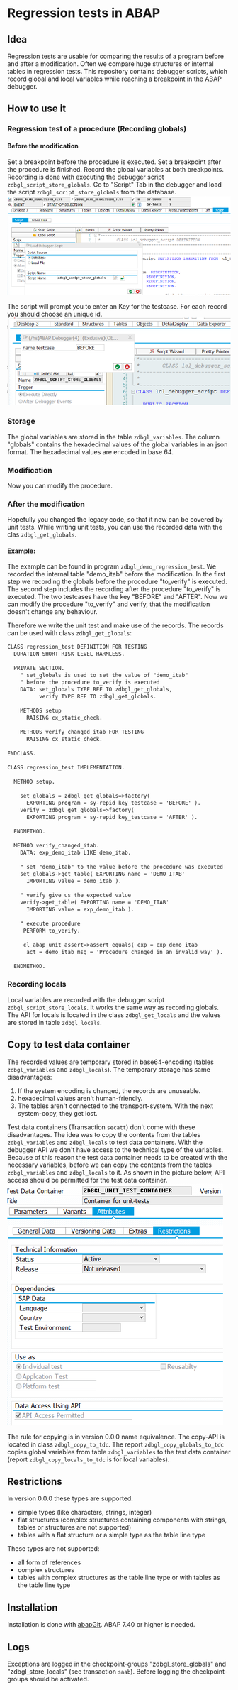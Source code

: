 # Regression tests in ABAP #

## Idea ##
Regression tests are usable for comparing the results of a program before and after a modification. Often we compare huge structures or internal tables in regression tests.
This repository contains debugger scripts, which record global and local variables while reaching a breakpoint
in the ABAP debugger.

## How to use it ##
### Regression test of a procedure (Recording globals) ###
#### Before the modification ####
Set a breakpoint before the procedure is executed. Set a breakpoint after the procedure is finished.
Record the global variables at both breakpoints.
Recording is done with executing the debugger script ```zdbgl_script_store_globals```.
Go to "Script" Tab in the debugger and load the script ```zdbgl_script_store_globals``` from the database.
![Load Debugger Script](img/load_script.png)

The script will prompt you to enter an Key for the testcase. For each record you should choose an unique id.
![Enter key testcase](img/script_prompt_testcase.png)

### Storage ###
The global variables are stored in the table ```zdbgl_variables```. The column "globals" 
contains the hexadecimal values of the global variables in an json format.
The hexadecimal values are encoded in base 64.

### Modification ###
Now you can modify the procedure.

### After the modification ###
Hopefully you changed the legacy code, so that it now can be covered by unit tests. While writing unit 
tests, you can use the recorded data with the clas ```zdbgl_get_globals```.

#### Example: ####
The example can be found in program ```zdbgl_demo_regression_test```.
We recorded the internal table "demo_itab" before the modification.
In the first step we recording the globals before the procedure "to_verify" is executed.
The second step includes the recording after the procedure "to_verify" is executed. 
The two testcases have the key "BEFORE" and "AFTER".
Now we can modify the procedure "to_verify" and verify, that the
modification doesn't change any behaviour.

Therefore we write the unit test and make use of the records. The records can be used with class ```zdbgl_get_globals```:
```ABAP
CLASS regression_test DEFINITION FOR TESTING
  DURATION SHORT RISK LEVEL HARMLESS.

  PRIVATE SECTION.
    " set_globals is used to set the value of "demo_itab"
    " before the procedure to_verify is executed
    DATA: set_globals TYPE REF TO zdbgl_get_globals,
          verify TYPE REF TO zdbgl_get_globals.

    METHODS setup
      RAISING cx_static_check.

    METHODS verify_changed_itab FOR TESTING
      RAISING cx_static_check.

ENDCLASS.

CLASS regression_test IMPLEMENTATION.

  METHOD setup.

    set_globals = zdbgl_get_globals=>factory(
      EXPORTING program = sy-repid key_testcase = 'BEFORE' ).
    verify = zdbgl_get_globals=>factory(
      EXPORTING program = sy-repid key_testcase = 'AFTER' ).

  ENDMETHOD.

  METHOD verify_changed_itab.
    DATA: exp_demo_itab LIKE demo_itab.

    " set "demo_itab" to the value before the procedure was executed
    set_globals->get_table( EXPORTING name = 'DEMO_ITAB'
      IMPORTING value = demo_itab ).

    " verify give us the expected value
    verify->get_table( EXPORTING name = 'DEMO_ITAB'
      IMPORTING value = exp_demo_itab ).

    " execute procedure
     PERFORM to_verify.

     cl_abap_unit_assert=>assert_equals( exp = exp_demo_itab
      act = demo_itab msg = 'Procedure changed in an invalid way' ).

  ENDMETHOD.
``` 

### Recording locals ###
Local variables are recorded with the debugger script ```zdbgl_script_store_locals```.
It works the same way as recording globals.
The API for locals is located in the class ```zdbgl_get_locals``` and the values are stored in table ```zdbgl_locals```.

## Copy to test data container ##
The recorded values are temporary stored in base64-encoding (tables ```zdbgl_variables``` and ```zdbgl_locals```). 
The temporary storage has same disadvantages:
1. If the system encoding is changed, the records are unuseable.
2. hexadecimal values aren't human-friendly.
3. The tables aren't connected to the transport-system. With the next system-copy, they get lost.

Test data containers (Transaction ```secatt```) don't come with these disadvantages. The idea was to copy the contents from the tables ```zdbgl_variables``` and ```zdbgl_locals``` to test data containers.
With the debugger API we don't have access to the technical type of the variables. Because of this reason the test data container needs to be created with the necessary variables, before we can copy the contents from the tables ```zdbgl_variables``` and ```zdbgl_locals``` to it. 
As shown in the picture below, API access should be permitted for the test data container.
![Permit api access](img/tdc_permit_api_access.png)

The rule for copying is in version 0.0.0 name equivalence.
The copy-API is located in class ```zdbgl_copy_to_tdc```. The report ```zdbgl_copy_globals_to_tdc``` copies global variables from table ```zdbgl_variables``` to the test data container (report ```zdbgl_copy_locals_to_tdc``` is for local variables).

## Restrictions ##
In version 0.0.0 these types are supported:
* simple types (like characters, strings, integer)
* flat structures (complex structures containing components with strings, tables or structures are not supported)
* tables with a flat structure or a simple type as the table line type

These types are not supported:
* all form of references
* complex structures
* tables with complex structures as the table line type or with tables as the table line type


## Installation ##
Installation is done with [abapGit](https://github.com/larshp/abapgit). ABAP 7.40 or higher is needed.

## Logs ##
Exceptions are logged in the checkpoint-groups "zdbgl_store_globals" and "zdbgl_store_locals" (see transaction `saab`).
Before logging the checkpoint-groups should be activated.
